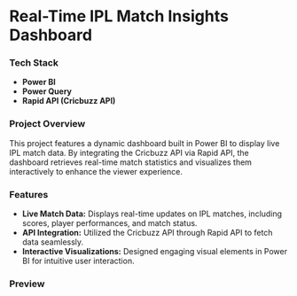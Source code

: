 # Real-Time IPL Match Insights Dashboard  

### Tech Stack  
- **Power BI**  
- **Power Query**  
- **Rapid API (Cricbuzz API)**  

### Project Overview  
This project features a dynamic dashboard built in Power BI to display live IPL match data. By integrating the Cricbuzz API via Rapid API, the dashboard retrieves real-time match statistics and visualizes them interactively to enhance the viewer experience.  

### Features  
- **Live Match Data:** Displays real-time updates on IPL matches, including scores, player performances, and match status.  
- **API Integration:** Utilized the Cricbuzz API through Rapid API to fetch data seamlessly.  
- **Interactive Visualizations:** Designed engaging visual elements in Power BI for intuitive user interaction.  

### Preview
